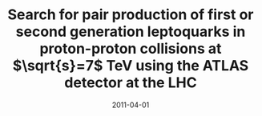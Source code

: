 ---
title: "Search for pair production of first or second generation leptoquarks in proton-proton collisions at $\\sqrt{s}=7$ TeV using the ATLAS detector at the LHC"
date: 2011-04-01
venue: Phys. Rev. D 83 (2011) 112006
link: https://doi.org/10.1103/PhysRevD.83.112006
inspire_id: 897002
---